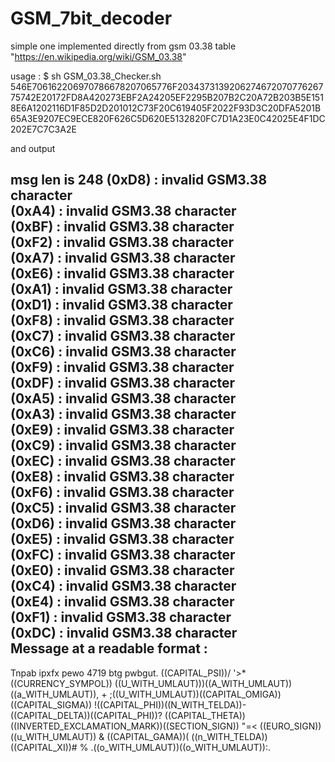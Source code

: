 GSM_7bit_decoder
================

simple one implemented directly from gsm 03.38 table "https://en.wikipedia.org/wiki/GSM_03.38"


usage : 
$ sh GSM_03.38_Checker.sh 546E706162206970786678207065776F203437313920627467207077626775742E20172FD8A420273EBF2A24205EF2295B207B2C20A72B203B5E1518E6A1202116D1F85D2D201012C73F20C619405F2022F93D3C20DFA5201B65A3E9207EC9ECE820F626C5D620E5132820FC7D1A23E0C42025E4F1DC202E7C7C3A2E

and output 



msg len is 248
(0xD8) : invalid GSM3.38 character   
(0xA4) : invalid GSM3.38 character   
(0xBF) : invalid GSM3.38 character   
(0xF2) : invalid GSM3.38 character   
(0xA7) : invalid GSM3.38 character   
(0xE6) : invalid GSM3.38 character   
(0xA1) : invalid GSM3.38 character   
(0xD1) : invalid GSM3.38 character   
(0xF8) : invalid GSM3.38 character   
(0xC7) : invalid GSM3.38 character   
(0xC6) : invalid GSM3.38 character   
(0xF9) : invalid GSM3.38 character   
(0xDF) : invalid GSM3.38 character   
(0xA5) : invalid GSM3.38 character   
(0xA3) : invalid GSM3.38 character   
(0xE9) : invalid GSM3.38 character   
(0xC9) : invalid GSM3.38 character   
(0xEC) : invalid GSM3.38 character   
(0xE8) : invalid GSM3.38 character   
(0xF6) : invalid GSM3.38 character   
(0xC5) : invalid GSM3.38 character   
(0xD6) : invalid GSM3.38 character   
(0xE5) : invalid GSM3.38 character   
(0xFC) : invalid GSM3.38 character   
(0xE0) : invalid GSM3.38 character   
(0xC4) : invalid GSM3.38 character   
(0xE4) : invalid GSM3.38 character   
(0xF1) : invalid GSM3.38 character   
(0xDC) : invalid GSM3.38 character   
Message at a readable format :
--------------------------------
Tnpab ipxfx pewo 4719 btg pwbgut. ((CAPITAL_PSI))/ '>*((CURRENCY_SYMPOL)) ((U_WITH_UMLAUT)))((A_WITH_UMLAUT)) ((a_WITH_UMLAUT)), + ;((U_WITH_UMLAUT))((CAPITAL_OMIGA))((CAPITAL_SIGMA)) !((CAPITAL_PHI))((N_WITH_TELDA))- ((CAPITAL_DELTA))((CAPITAL_PHI))? ((CAPITAL_THETA))((INVERTED_EXCLAMATION_MARK))((SECTION_SIGN)) "=< ((EURO_SIGN)) ((u_WITH_UMLAUT)) & ((CAPITAL_GAMA))( ((n_WITH_TELDA))((CAPITAL_XI))# % .((o_WITH_UMLAUT))((o_WITH_UMLAUT)):.




